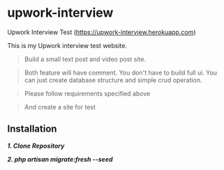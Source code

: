 # upwork-interview
Upwork Interview Test (https://upwork-interview.herokuapp.com)

This is my Upwork interview test website.
>Build a small text post and video post site.

>Both feature will have comment. You don't have to build full ui. You can just create database structure and simple crud operation.

>Please follow requirements specified above

>And create a site for test

## Installation

***1. Clone Repository***

***2. php artisan migrate:fresh --seed***